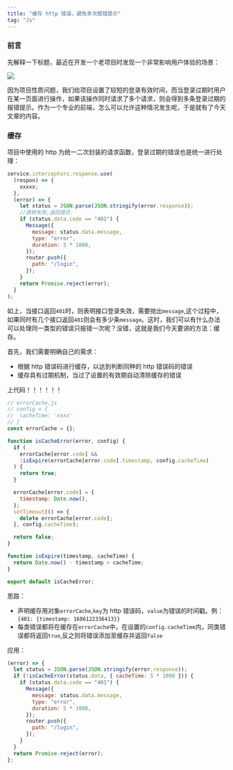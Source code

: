 ```yaml
---
title: "缓存 http 错误，避免多次报错提示"
tag: "Js"
---
```


### 前言

先解释一下标题，最近在开发一个老项目时发现一个非常影响用户体验的场景：

![](../imgs/38/01.awebp)

因为项目性质问题，我们给项目设置了较短的登录有效时间，而当登录过期时用户在某一页面进行操作，如果该操作同时请求了多个请求，则会得到多条登录过期的报错提示。作为一个专业的前端，怎么可以允许这种情况发生呢，于是就有了今天文章的内容。

### 缓存

项目中使用的 http 为统一二次封装的请求函数，登录过期的错误也是统一进行处理：

```js
service.interceptors.response.use(
  (respon) => {
    xxxxx;
  },
  (error) => {
    let status = JSON.parse(JSON.stringify(error.response));
    //跳转失败,返回首页.
    if (status.data.code == "401") {
      Message({
        message: status.data.message,
        type: "error",
        duration: 5 * 1000,
      });
      router.push({
        path: "/login",
      });
    }
    return Promise.reject(error);
  }
);
```

如上，当接口返回`401`时，则表明接口登录失效，需要抛出`message`,这个过程中，如果同时有几个接口返回`401`则会有多少条`message`。这时，我们可以有什么办法可以处理同一类型的错误只报错一次呢？没错，这就是我们今天要讲的方法：缓存。

首先，我们需要明确自己的需求：

- 根据 http 错误码进行缓存，以达到判断同种的 http 错误码的错误
- 缓存具有过期机制，当过了设置的有效期自动清除缓存的错误

上代码！！！！！！

```js
// errorCache.js
// config = {
//  cacheTime: 'xxxx'
// }
const errorCache = {};

function isCacheError(error, config) {
  if (
    errorCache[error.code] &&
    !isExpire(errorCache[error.code].timestamp, config.cacheTime)
  ) {
    return true;
  }

  errorCache[error.code] = {
    timestamp: Date.now(),
  };
  setTimeout(() => {
    delete errorCache[error.code];
  }, config.cacheTime);

  return false;
}

function isExpire(timestamp, cacheTime) {
  return Date.now() - timestamp > cacheTime;
}

export default isCacheError;
```

思路：

- 声明缓存用对象`errorCache`,`key`为 http 错误码，`value`为错误的时间戳。例：`{401: {timestamp: 1686122336413}}`
- 每类错误都将在缓存在`errorCache`中，在设置的`config.cacheTime`内，同类错误都将返回`true`,反之则将错误添加至缓存并返回`false`

应用：

```js
(error) => {
  let status = JSON.parse(JSON.stringify(error.response));
  if (!isCacheError(status.data, { cacheTime: 5 * 1000 })) {
    if (status.data.code == "401") {
      Message({
        message: status.data.message,
        type: "error",
        duration: 5 * 1000,
      });
      router.push({
        path: "/login",
      });
    }
  }
  return Promise.reject(error);
};
```
